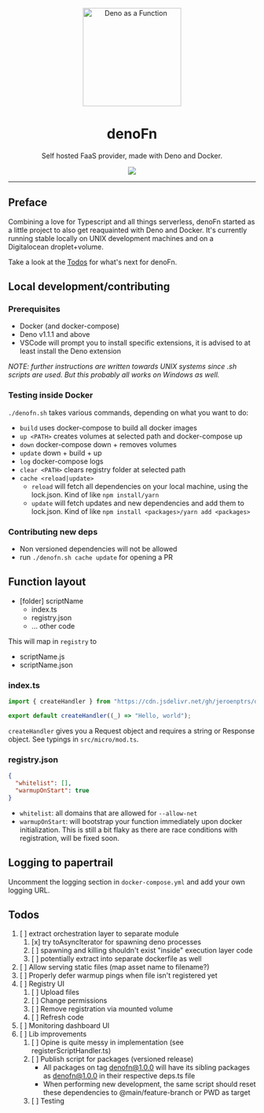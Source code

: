<p align="center">
   <img height="200" style="height:200px;" src="https://github.com/jeroenptrs/denoFn/raw/main/.github/denofn.png" alt="Deno as a Function" />
   <h1 align="center">denoFn</h1>
</p>
<p align="center">Self hosted FaaS provider, made with Deno and Docker.</p>
<p align="center">
   <img src="https://img.shields.io/github/v/tag/jeroenptrs/denoFn?label=latest" />
</p>

---

## Preface

Combining a love for Typescript and all things serverless, denoFn started as a little project to also get reaquainted with Deno and Docker.
It's currently running stable locally on UNIX development machines and on a Digitalocean droplet+volume.

Take a look at the [Todos](#todos) for what's next for denoFn.

## Local development/contributing

### Prerequisites

- Docker (and docker-compose)
- Deno v1.1.1 and above
- VSCode will prompt you to install specific extensions, it is advised to at least install the Deno extension

_NOTE: further instructions are written towards UNIX systems since .sh scripts are used. But this probably all works on Windows as well._

### Testing inside Docker

`./denofn.sh` takes various commands, depending on what you want to do:

- `build` uses docker-compose to build all docker images
- `up <PATH>` creates volumes at selected path and docker-compose up
- `down` docker-compose down + removes volumes
- `update` down + build + up
- `log` docker-compose logs
- `clear <PATH>` clears registry folder at selected path
- `cache <reload|update>`
  - `reload` will fetch all dependencies on your local machine, using the lock.json. Kind of like `npm install/yarn`
  - `update` will fetch updates and new dependencies and add them to lock.json. Kind of like `npm install <packages>/yarn add <packages>`

### Contributing new deps

- Non versioned dependencies will not be allowed
- run `./denofn.sh cache update` for opening a PR

## Function layout

- [folder] scriptName
  - index.ts
  - registry.json
  - ... other code

This will map in `registry` to

- scriptName.js
- scriptName.json

### index.ts

```ts
import { createHandler } from "https://cdn.jsdelivr.net/gh/jeroenptrs/denofn@1.0.0-rc.1/packages/micro/mod.ts";

export default createHandler((_) => "Hello, world");
```

`createHandler` gives you a Request object and requires a string or Response object. See typings in `src/micro/mod.ts`.

### registry.json

```json
{
  "whitelist": [],
  "warmupOnStart": true
}
```

- `whitelist`: all domains that are allowed for `--allow-net`
- `warmupOnStart`: will bootstrap your function immediately upon docker initialization. This is still a bit flaky as there are race conditions with registration, will be fixed soon.

## Logging to papertrail

Uncomment the logging section in `docker-compose.yml` and add your own logging URL.

## Todos

1. [ ] extract orchestration layer to separate module
   1. [x] try toAsyncIterator for spawning deno processes
   1. [ ] spawning and killing shouldn't exist "inside" execution layer code
   1. [ ] potentially extract into separate dockerfile as well
1. [ ] Allow serving static files (map asset name to filename?)
1. [ ] Properly defer warmup pings when file isn't registered yet
1. [ ] Registry UI
   1. [ ] Upload files
   1. [ ] Change permissions
   1. [ ] Remove registration via mounted volume
   1. [ ] Refresh code
1. [ ] Monitoring dashboard UI
1. [ ] Lib improvements
   1. [ ] Opine is quite messy in implementation (see registerScriptHandler.ts)
   1. [ ] Publish script for packages (versioned release)
      - All packages on tag denofn@1.0.0 will have its sibling packages as denofn@1.0.0 in their respective deps.ts file
      - When performing new development, the same script should reset these dependencies to @main/feature-branch or PWD as target
   1. [ ] Testing
